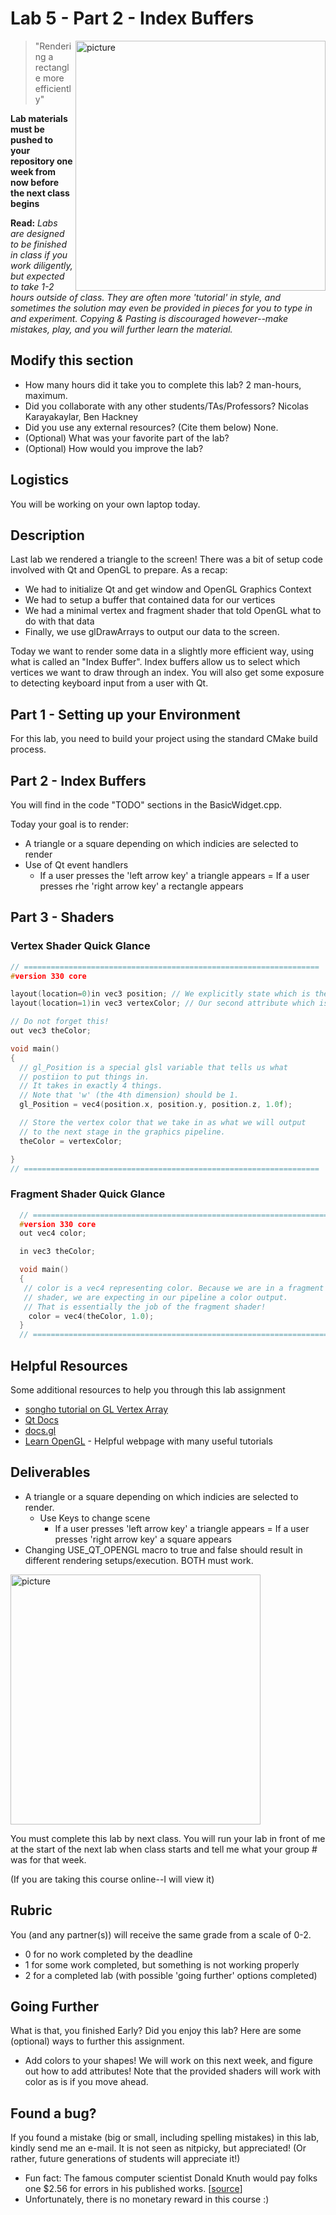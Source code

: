 # Lab 5 - Part 2 - Index Buffers

<img align="right" src="./media/lab.png" width="400px" alt="picture">

> "Rendering a rectangle more efficiently"

**Lab materials must be pushed to your repository one week from now before the next class begins**

**Read:** *Labs are designed to be finished in class if you work diligently, but expected to take 1-2 hours outside of class. They are often more 'tutorial' in style, and sometimes the solution may even be provided in pieces for you to type in and experiment. Copying & Pasting is discouraged however--make mistakes, play, and you will further learn the material.*

## Modify this section

- How many hours did it take you to complete this lab?
2 man-hours, maximum.
- Did you collaborate with any other students/TAs/Professors?
Nicolas Karayakaylar, Ben Hackney
- Did you use any external resources? (Cite them below)
None.
- (Optional) What was your favorite part of the lab?
- (Optional) How would you improve the lab?

## Logistics

You will be working on your own laptop today.


## Description

Last lab we rendered a triangle to the screen! There was a bit of setup code involved with Qt and OpenGL to prepare. As a recap:

* We had to initialize Qt and get window and OpenGL Graphics Context
* We had to setup a buffer that contained data for our vertices
* We had a minimal vertex and fragment shader that told OpenGL what to do with that data
* Finally, we use glDrawArrays to output our data to the screen.

Today we want to render some data in a slightly more efficient way, using what is called an "Index Buffer". Index buffers allow us to select which vertices we want to draw through an index. You will also get some exposure to detecting keyboard input from a user with Qt.

## Part 1 - Setting up your Environment

For this lab, you need to build your project using the standard CMake build process.


## Part 2 - Index Buffers

You will find in the code "TODO" sections in the BasicWidget.cpp.

Today your goal is to render:

- A triangle or a square depending on which indicies are selected to render
- Use of Qt event handlers
  - If a user presses the 'left arrow key' a triangle appears
  = If a user presses rhe 'right arrow key' a rectangle appears

## Part 3 - Shaders

### Vertex Shader Quick Glance

```cpp
// ==================================================================
#version 330 core

layout(location=0)in vec3 position; // We explicitly state which is the vertex information (The first 3 floats are positional data, we are putting in our vector)
layout(location=1)in vec3 vertexColor; // Our second attribute which is the color.

// Do not forget this!
out vec3 theColor;

void main()
{
  // gl_Position is a special glsl variable that tells us what
  // postiion to put things in.
  // It takes in exactly 4 things.
  // Note that 'w' (the 4th dimension) should be 1.
  gl_Position = vec4(position.x, position.y, position.z, 1.0f);

  // Store the vertex color that we take in as what we will output
  // to the next stage in the graphics pipeline.
  theColor = vertexColor;

}
// ==================================================================
```

### Fragment Shader Quick Glance

```cpp
  // ==================================================================
  #version 330 core
  out vec4 color;

  in vec3 theColor;

  void main()
  {
   // color is a vec4 representing color. Because we are in a fragment
   // shader, we are expecting in our pipeline a color output.
   // That is essentially the job of the fragment shader!
    color = vec4(theColor, 1.0);
  }
  // ==================================================================
```


## Helpful Resources

Some additional resources to help you through this lab assignment

- [songho tutorial on GL Vertex Array](http://www.songho.ca/opengl/gl_vertexarray.html)
- [Qt Docs](https://doc.qt.io/qt-5/)
- [docs.gl](http://docs.gl/)
- [Learn OpenGL](https://learnopengl.com) - Helpful webpage with many useful
  tutorials

## Deliverables

- A triangle or a square depending on which indicies are selected to render.
  - Use Keys to change scene
    - If a user presses 'left arrow key' a triangle appears
    = If a user presses 'right arrow key' a square appears
- Changing USE_QT_OPENGL macro to true and false should result in different rendering setups/execution.  BOTH must work.  
<img align="center" src="./media/lab.png" width="400px" alt="picture">

You must complete this lab by next class. You will run your lab in front of me at the start of the next lab when class starts and tell me what your group # was for that week.

(If you are taking this course online--I will view it)

## Rubric

You (and any partner(s)) will receive the same grade from a scale of 0-2.

- 0 for no work completed by the deadline
- 1 for some work completed, but something is not working properly
- 2 for a completed lab (with possible 'going further' options completed)

## Going Further

What is that, you finished Early? Did you enjoy this lab? Here are some (optional) ways to further this assignment.

- Add colors to your shapes! We will work on this next week, and figure out how to add attributes! Note that the provided shaders will work with color as is if you move ahead.

## Found a bug?

If you found a mistake (big or small, including spelling mistakes) in this lab, kindly send me an e-mail. It is not seen as nitpicky, but appreciated! (Or rather, future generations of students will appreciate it!)

- Fun fact: The famous computer scientist Donald Knuth would pay folks one $2.56 for errors in his published works. [[source](https://en.wikipedia.org/wiki/Knuth_reward_check)]
- Unfortunately, there is no monetary reward in this course :)
